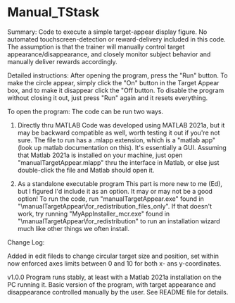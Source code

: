 # Manual_TStask

Summary:
Code to execute a simple target-appear display figure. No automated touchscreen-detection or reward-delivery included in this code. The assumption is that the trainer will manually control target appearance/disappearance, and closely monitor subject behavior and manually deliver rewards accordingly.

Detailed instructions:
After opening the program, press the "Run" button. To make the circle appear, simply click the "On" button in the Target Appear box, and to make it disappear click the "Off button. To disable the program without closing it out, just press "Run" again and it resets everything. 


To open the program: 
The code can be run two ways.
1. Directly thru MATLAB
Code was developed using MATLAB 2021a, but it may be backward compatible as well, worth testing it out if you're not sure. The file to run has a .mlapp extension, which is a "matlab app" (look up matlab documentation on this). It's essentially a GUI. Assuming that Matlab 2021a is installed on your machine, just open "manualTargetAppear.mlapp" thru the interface in Matlab, or else just double-click the file and Matlab should open it. 

2. As a standalone executable program
This part is more new to me (Ed), but I figured I'd include it as an option. It may or may not be a good option! To run the code, run "manualTargetAppear.exe" found in "\manualTargetAppear\for_redistribution_files_only\". If that doesn't work, try running "MyAppInstaller_mcr.exe" found in "\manualTargetAppear\for_redistribution\" to run an installation wizard much like other things we often install. 



Change Log:

Added in edit fileds to change circular target size and position, set within now enforced axes limits between 0 and 10 for both x- ans y-coordinates.

v1.0.0
Program runs stably, at least with a Matlab 2021a installation on the PC running it.
Basic version of the program, with target appearance and disappearance controlled manually by the user. See README file for details.

